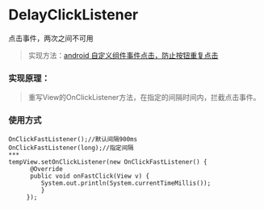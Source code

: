 # DelayClickListener
点击事件，两次之间不可用

> 实现方法：[android 自定义组件事件点击，防止按钮重复点击](https://juejin.im/entry/577cd7b88ac2470061c21917)

### 实现原理：
> 重写View的OnClickListener方法，在指定的间隔时间内，拦截点击事件。

### 使用方式
```
OnClickFastListener();//默认间隔900ms
OnClickFastListener(long);//指定间隔
***
tempView.setOnClickListener(new OnClickFastListener() {
      @Override
      public void onFastClick(View v) {
         System.out.println(System.currentTimeMillis());
         }
     });
```
